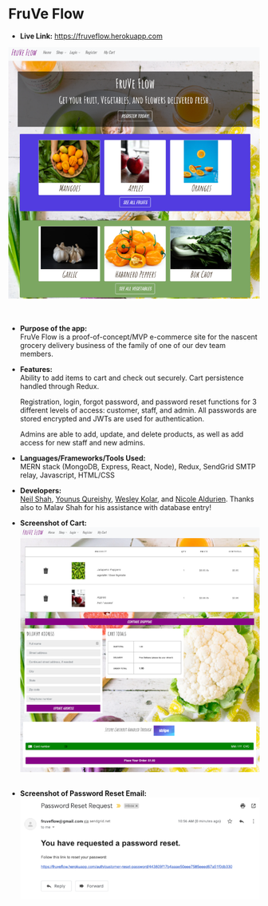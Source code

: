 # FruVe Flow

* **Live Link:**
https://fruveflow.herokuapp.com

![](https://github.com/nicolealdurien/Capstone/blob/main/client/public/homepage.png?raw=true)
<br/><br/><br/>

* **Purpose of the app:** <br/>
    FruVe Flow is a proof-of-concept/MVP e-commerce site for the nascent grocery delivery business of the family of one of our dev team members.


* **Features:** <br/>
    Ability to add items to cart and check out securely. Cart persistence handled through Redux.
    
    Registration, login, forgot password, and password reset functions for 3 different levels of access: customer, staff, and admin. All passwords are stored encrypted and JWTs are used for authentication.

    Admins are able to add, update, and delete products, as well as add access for new staff and new admins.

* **Languages/Frameworks/Tools Used:**<br/>
MERN stack (MongoDB, Express, React, Node), Redux, SendGrid SMTP relay, Javascript, HTML/CSS

* **Developers:**<br/>
[Neil Shah](https://github.com/neilshah101), [Younus Qureishy](https://github.com/yqureishy), [Wesley Kolar](https://github.com/wesleyjkolar), and [Nicole Aldurien](https://github.com/nicolealdurien). Thanks also to Malav Shah for his assistance with database entry!

* **Screenshot of Cart:**<br/>
![](https://github.com/nicolealdurien/Capstone/blob/main/client/public/cart.png?raw=true)
<br/><br/>

* **Screenshot of Password Reset Email:**<br/>
![](https://github.com/nicolealdurien/Capstone/blob/main/client/public/reset.png?raw=true)
<br/><br/>